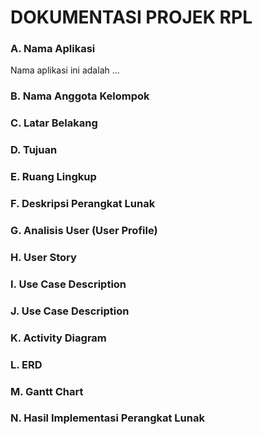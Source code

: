 # DOKUMENTASI PROJEK RPL
### A. Nama Aplikasi
Nama aplikasi ini adalah …
### B. Nama Anggota Kelompok
### C. Latar Belakang
### D. Tujuan
### E. Ruang Lingkup
### F. Deskripsi Perangkat Lunak
### G. Analisis User (User Profile)
### H. User Story
### I. Use Case Description
### J. Use Case Description
### K. Activity Diagram
### L. ERD
### M. Gantt Chart
### N. Hasil Implementasi Perangkat Lunak





